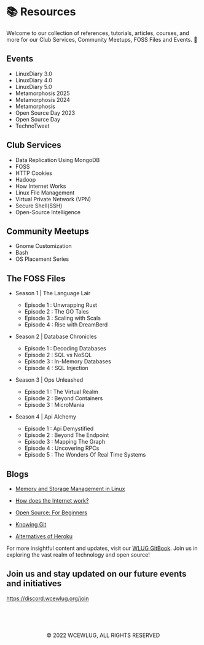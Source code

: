 # 📚 Resources

Welcome to our collection of references, tutorials, articles, courses, and more for our Club Services, Community Meetups, FOSS Files and Events. 🎉



## Events
- LinuxDiary 3.0
- LinuxDiary 4.0
- LinuxDiary 5.0
- Metamorphosis 2025
- Metamorphosis 2024
- Metamorphosis 
- Open Source Day 2023
- Open Source Day 
- TechnoTweet

## Club Services
- Data Replication Using MongoDB
- FOSS
- HTTP Cookies
- Hadoop
- How Internet Works
- Linux File Management
- Virtual Private Network (VPN)
- Secure Shell(SSH)
- Open-Source Intelligence

## Community Meetups
- Gnome Customization
- Bash
- OS Placement Series


## The FOSS Files

- Season 1 | The Language Lair
  - Episode 1 : Unwrapping Rust
  - Episode 2 : The GO Tales
  - Episode 3 : Scaling with Scala
  - Episode 4 : Rise with DreamBerd

- Season 2 | Database Chronicles
  - Episode 1 : Decoding Databases
  - Episode 2 : SQL vs NoSQL
  - Episode 3 : In-Memory Databases
  - Episode 4 : SQL Injection

- Season 3 | Ops Unleashed
  - Episode 1 : The Virtual Realm
  - Episode 2 : Beyond Containers
  - Episode 3 : MicroMania

- Season 4 | Api Alchemy
  - Episode 1 : Api Demystified 
  - Episode 2 : Beyond The Endpoint
  - Episode 3 : Mapping The Graph
  - Episode 4 : Uncovering RPCs
  - Episode 5 : The Wonders Of Real Time Systems

## Blogs


- [Memory and Storage Management in Linux](https://wcewlug.gitbook.io/wlug/blogs-by-club/memory-and-storage-management-in-linux)

- [How does the Internet work?](https://wcewlug.gitbook.io/wlug/blogs-by-club/how-does-the-internet-work)
- [Open Source: For Beginners](https://wcewlug.gitbook.io/wlug/blogs-by-club/open-source-for-beginners)

- [Knowing Git](https://wcewlug.gitbook.io/wlug/blogs-by-club/knowing-git)
- [Alternatives of Heroku](https://wcewlug.gitbook.io/wlug/blogs-by-club/alternatives-of-heroku)

For more insightful content and updates, visit our [WLUG GitBook](https://wcewlug.gitbook.io/wlug). Join us in exploring the vast realm of technology and open source!



## Join us and stay updated on our future events and initiatives
https://discord.wcewlug.org/join



<br>
<br>

<br>

<p align="center">© 2022 WCEWLUG, ALL RIGHTS RESERVED</p>

